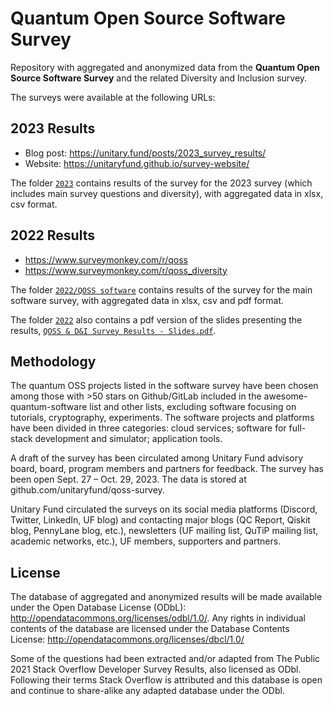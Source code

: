 # Quantum Open Source Software Survey
Repository with aggregated and anonymized data from the **Quantum Open Source Software Survey** and the related Diversity and Inclusion survey.

The surveys were available at the following URLs:

## 2023 Results
- Blog post: https://unitary.fund/posts/2023_survey_results/
- Website: https://unitaryfund.github.io/survey-website/

The folder [`2023`](./2023/) contains results of the survey for the 2023 survey (which includes main survey questions and diversity), with aggregated data in xlsx, csv format.

## 2022 Results
- https://www.surveymonkey.com/r/qoss
- https://www.surveymonkey.com/r/qoss_diversity

The folder [`2022/QOSS software`](./2022/QOSS%20software/) contains results of the survey for the main software survey, with aggregated data in xlsx, csv and pdf format.

The folder [`2022`](./2022/) also contains a pdf version of the slides presenting the results, [`QOSS & D&I Survey Results - Slides.pdf`](2022/QOSS%20&%20D&I%20Survey%20Results%20-%20Slides.pdf).

## Methodology
The quantum OSS projects listed in the software survey have been chosen among those with >50 stars on Github/GitLab included in the awesome-quantum-software list and other lists, excluding software focusing on tutorials, cryptography, experiments. The software projects and platforms have been divided in three categories: cloud services; software for full-stack development and simulator; application tools.

A draft of the survey has been circulated among Unitary Fund advisory board, board, program members and partners for feedback. The survey has been open  Sept. 27 – Oct. 29, 2023. The data is stored at github.com/unitaryfund/qoss-survey.

Unitary Fund circulated the surveys on its social media platforms (Discord, Twitter, LinkedIn, UF blog) and contacting major blogs (QC Report, Qiskit blog, PennyLane blog, etc.), newsletters (UF mailing list, QuTiP mailing list, academic networks, etc.), UF members, supporters and partners.

## License
The database of aggregated and anonymized results will be made available under the Open Database License (ODbL): http://opendatacommons.org/licenses/odbl/1.0/. Any rights in individual contents of the database are licensed under the Database Contents License: http://opendatacommons.org/licenses/dbcl/1.0/

Some of the questions had been extracted and/or adapted from The Public 2021 Stack Overflow Developer Survey Results, also licensed as ODbl. Following their terms Stack Overflow is attributed and this database is open and continue to share-alike any adapted database under the ODbl.
